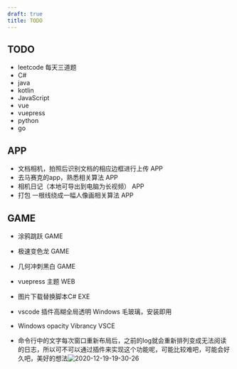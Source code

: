 ```yaml
---
draft: true
title: TODO
---
```


## TODO

- leetcode 每天三道题
- C#
- java
- kotlin
- JavaScript
- vue
- vuepress
- python
- go

## APP

- 文档相机，拍照后识别文档的相应边框进行上传 APP
- 去马赛克的app，熟悉相关算法             APP
- 相机日记（本地可导出到电脑为长视频）      APP
- 打包 一根线绕成一幅人像画相关算法        APP

## GAME

- 涂鸦跳跃       GAME
- 极速变色龙      GAME
- 几何冲刺黑白    GAME

- vuepress 主题  WEB 
- 图片下载替换脚本C# EXE
- vscode 插件高糊全局透明 Windows 毛玻璃，安装即用 
- Windows opacity Vibrancy   VSCE
- 命令行中的文字每次窗口重新布局后，之前的log就会重新排列变成无法阅读的日志，所以可不可以通过插件来实现这个功能呢，可能比较难吧，可能会好久吧，美好的想法![2020-12-19-19-30-26](https://raw.githubusercontent.com/fengwei2002/Pictures_02/master/img/2020-12-19-19-30-26.png)

